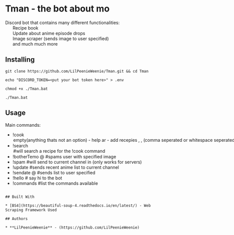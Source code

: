 # Tman - the bot about mo

Discord bot that contains many different functionalities:  
&nbsp;&nbsp;&nbsp;&nbsp;&nbsp;&nbsp;Recipe book  
&nbsp;&nbsp;&nbsp;&nbsp;&nbsp;&nbsp;Update about anime episode drops  
&nbsp;&nbsp;&nbsp;&nbsp;&nbsp;&nbsp;Image scraper (sends image to user specified)  
&nbsp;&nbsp;&nbsp;&nbsp;&nbsp;&nbsp;and much much more

## Installing

```
git clone https://github.com/LilPeenieWeenie/Tman.git && cd Tman
```

```
echo "DISCORD_TOKEN=<put your bot token here>" > .env
```
```
chmod +x ./Tman.bat
```
```
./Tman.bat
```

## Usage

Main commands:  
* !cook <option>
    * empty(anything thats not an option) - help
    * ar - add recepies <category>, <recipe>, <link> (comma seperated or whitespace seperated) CammelCase <ex: ChickenNuggets>
    * er - edit recepies (enters edit mode / follow prompts)
    * lr - list recepies <recipe name>
    * ac - add categories <category>
    * rc - remove categories <category to add> (will prompt after this is sent)
    * ec - edit categories <category> (will prompt after this is sent)
    * lc - list categories
* !search <option> #will search a recipe for the !cook command
* !botherTemo @<user> <ImageToSearch> #spams user with specified image
* !spam <word> #will send to current channel in (only works for servers)
* !update #sends recent anime list to current channel
* !sendate @<user> #sends list to user specified
* !hello # say hi to the bot
* !commands #list the commands available


```

## Built With

* [BS4](https://beautiful-soup-4.readthedocs.io/en/latest/) - Web Scraping Framework Used

## Authors

* **LilPeenieWeenie** - (https://github.com/LilPeenieWeenie)
